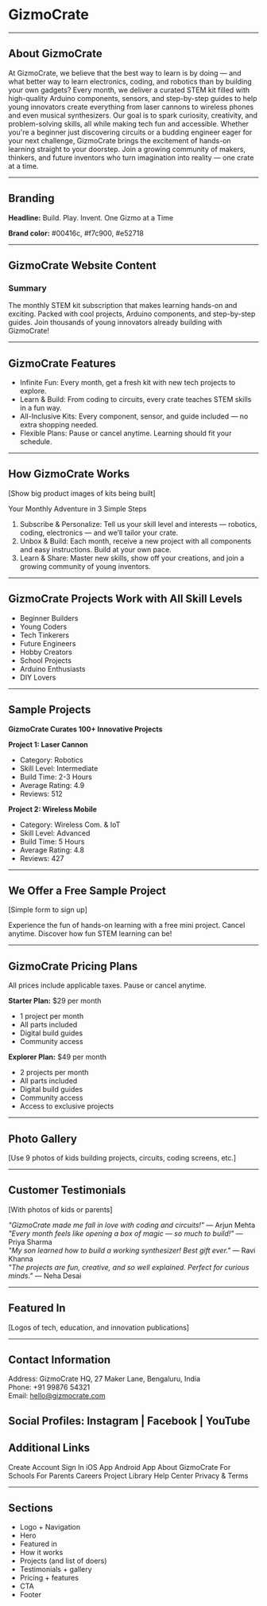 # GizmoCrate

---

## About GizmoCrate

At GizmoCrate, we believe that the best way to learn is by doing — and what better way to learn electronics, coding, and robotics than by building your own gadgets? Every month, we deliver a curated STEM kit filled with high-quality Arduino components, sensors, and step-by-step guides to help young innovators create everything from laser cannons to wireless phones and even musical synthesizers. Our goal is to spark curiosity, creativity, and problem-solving skills, all while making tech fun and accessible. Whether you're a beginner just discovering circuits or a budding engineer eager for your next challenge, GizmoCrate brings the excitement of hands-on learning straight to your doorstep. Join a growing community of makers, thinkers, and future inventors who turn imagination into reality — one crate at a time.

---

## Branding

**Headline:** Build. Play. Invent. One Gizmo at a Time

**Brand color:** #00416c, #f7c900, #e52718

---

## GizmoCrate Website Content

### Summary

The monthly STEM kit subscription that makes learning hands-on and exciting. Packed with cool projects, Arduino components, and step-by-step guides. Join thousands of young innovators already building with GizmoCrate!

---

## GizmoCrate Features

- Infinite Fun: Every month, get a fresh kit with new tech projects to explore.
- Learn & Build: From coding to circuits, every crate teaches STEM skills in a fun way.
- All-Inclusive Kits: Every component, sensor, and guide included — no extra shopping needed.
- Flexible Plans: Pause or cancel anytime. Learning should fit your schedule.

---

## How GizmoCrate Works

[Show big product images of kits being built]

Your Monthly Adventure in 3 Simple Steps

1. Subscribe & Personalize: Tell us your skill level and interests — robotics, coding, electronics — and we’ll tailor your crate.
2. Unbox & Build: Each month, receive a new project with all components and easy instructions. Build at your own pace.
3. Learn & Share: Master new skills, show off your creations, and join a growing community of young inventors.

---

## GizmoCrate Projects Work with All Skill Levels

- Beginner Builders
- Young Coders
- Tech Tinkerers
- Future Engineers
- Hobby Creators
- School Projects
- Arduino Enthusiasts
- DIY Lovers

---

## Sample Projects

**GizmoCrate Curates 100+ Innovative Projects**

**Project 1: Laser Cannon**

- Category: Robotics
- Skill Level: Intermediate
- Build Time: 2-3 Hours
- Average Rating: 4.9
- Reviews: 512

**Project 2: Wireless Mobile**

- Category: Wireless Com. & IoT
- Skill Level: Advanced
- Build Time: 5 Hours
- Average Rating: 4.8
- Reviews: 427

---

## We Offer a Free Sample Project

[Simple form to sign up]

Experience the fun of hands-on learning with a free mini project. Cancel anytime. Discover how fun STEM learning can be!

---

## GizmoCrate Pricing Plans

All prices include applicable taxes. Pause or cancel anytime.

**Starter Plan:** $29 per month

- 1 project per month
- All parts included
- Digital build guides
- Community access

**Explorer Plan:** $49 per month

- 2 projects per month
- All parts included
- Digital build guides
- Community access
- Access to exclusive projects

---

## Photo Gallery

[Use 9 photos of kids building projects, circuits, coding screens, etc.]

---

## Customer Testimonials

[With photos of kids or parents]

_"GizmoCrate made me fall in love with coding and circuits!"_ — Arjun Mehta  
_"Every month feels like opening a box of magic — so much to build!"_ — Priya Sharma  
_"My son learned how to build a working synthesizer! Best gift ever."_ — Ravi Khanna  
_"The projects are fun, creative, and so well explained. Perfect for curious minds."_ — Neha Desai

---

## Featured In

[Logos of tech, education, and innovation publications]

---

## Contact Information

Address: GizmoCrate HQ, 27 Maker Lane, Bengaluru, India  
Phone: +91 99876 54321  
Email: hello@gizmocrate.com

## Social Profiles: Instagram | Facebook | YouTube

## Additional Links

Create Account
Sign In
iOS App
Android App
About GizmoCrate
For Schools
For Parents
Careers
Project Library
Help Center
Privacy & Terms

---

## Sections

- Logo + Navigation
- Hero
- Featured in
- How it works
- Projects (and list of doers)
- Testimonials + gallery
- Pricing + features
- CTA
- Footer